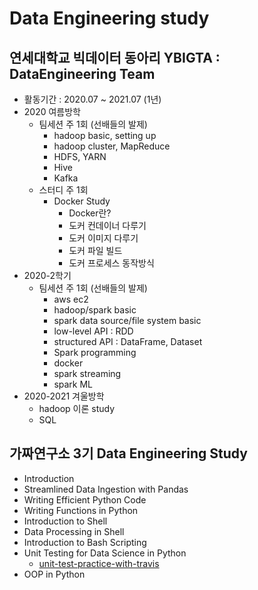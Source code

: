 # Data Engineering study

## 연세대학교 빅데이터 동아리 YBIGTA : DataEngineering Team
- 활동기간 : 2020.07 ~ 2021.07 (1년)
- 2020 여름방학 
  - 팀세션 주 1회 (선배들의 발제)
      - hadoop basic, setting up
      - hadoop cluster, MapReduce
      - HDFS, YARN
      - Hive
      - Kafka
  - 스터디 주 1회
      - Docker Study
          - Docker란?
          - 도커 컨데이너 다루기
          - 도커 이미지 다루기
          - 도커 파일 빌드
          - 도커 프로세스 동작방식
- 2020-2학기
  - 팀세션 주 1회 (선배들의 발제)
      - aws ec2
      - hadoop/spark basic
      - spark data source/file system basic
      - low-level API : RDD
      - structured API : DataFrame, Dataset
      - Spark programming
      - docker
      - spark streaming
      - spark ML
- 2020-2021 겨울방학
  - hadoop 이론 study
  - SQL 

## 가짜연구소 3기 Data Engineering Study
- Introduction
- Streamlined Data Ingestion with Pandas
- Writing Efficient Python Code
- Writing Functions in Python
- Introduction to Shell
- Data Processing in Shell
- Introduction to Bash Scripting
- Unit Testing for Data Science in Python
  - [unit-test-practice-with-travis](https://github.com/minsoo9506/unit-test-practice)
- OOP in Python